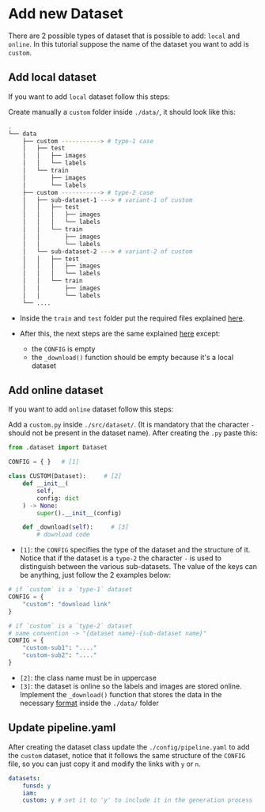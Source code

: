 # Add new Dataset
There are 2 possible types of dataset that is possible to add: `local` and `online`. In this tutorial suppose the name of the dataset you want to add is `custom`.

## Add local dataset
If you want to add `local` dataset follow this steps:

Create manually a `custom` folder inside `./data/`, it should look like this:
```bash
.
└── data
    ├── custom -----------> # type-1 case
    │   ├── test
    │   │   ├── images
    │   │   └── labels
    │   └── train
    │       ├── images
    │       └── labels
    ├── custom -----------> # type-2 case
    │   ├── sub-dataset-1 ---> # variant-1 of custom
    │   │   ├── test
    │   │   │   ├── images
    │   │   │   └── labels
    │   │   └── train
    │   │       ├── images
    │   │       └── labels
    │   └── sub-dataset-2 ---> # variant-2 of custom
    │   │   ├── test
    │   │   │   ├── images
    │   │   │   └── labels
    │   │   └── train
    │   │       ├── images
    │   │       └── labels
    └── ....
```
- Inside the `train` and `test` folder put the required files explained [here](Dataset.md#dataset-format).

- After this, the next steps are the same explained [here](#add-online-dataset) except:
  - the `CONFIG` is empty
  - the `_download()` function should be empty because it's a local dataset

## Add online dataset
If you want to add `online` dataset follow this steps:

Add a `custom.py` inside `./src/dataset/`. (It is mandatory that the character `-` should not be present in the dataset name). After creating the `.py` paste this:
```py
from .dataset import Dataset

CONFIG = { }   # [1]

class CUSTOM(Dataset):     # [2]
    def __init__(
        self,
        config: dict
    ) -> None:
        super().__init__(config)

    def _download(self):     # [3]
        # download code
```
- `[1]`: the `CONFIG` specifies the type of the dataset and the structure of it. Notice that if the dataset is a `type-2` the character `-` is used to distinguish between the various sub-datasets. The value of the keys can be anything, just follow the 2 examples below:
```py
# if `custom` is a `type-1` dataset
CONFIG = {
    "custom": "download link"
}

# if `custom` is a `type-2` dataset
# name convention -> "{dataset name}-{sub-dataset name}"
CONFIG = {
    "custom-sub1": "...."
    "custom-sub2": "...."
}
```
- `[2]`: the class name must be in uppercase
- `[3]`: the dataset is online so the labels and images are stored online. Implement the `_download()` function that stores the data in the necessary [format](Dataset.md#data-folder-structure) inside the `./data/` folder

## Update pipeline.yaml
After creating the dataset class update the `./config/pipeline.yaml` to add the `custom` dataset, notice that it follows the same structure of the `CONFIG` file, so you can just copy it and modify the links with `y` or `n`.
```yaml
datasets:
    funsd: y
    iam:
    custom: y # set it to 'y' to include it in the generation process
```